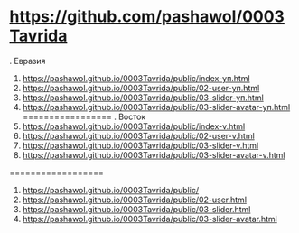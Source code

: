 <https://github.com/pashawol/0003Tavrida>
=================
. Евразия
1. <https://pashawol.github.io/0003Tavrida/public/index-уп.html>
1. <https://pashawol.github.io/0003Tavrida/public/02-user-уп.html>
1. <https://pashawol.github.io/0003Tavrida/public/03-slider-уп.html>
1. <https://pashawol.github.io/0003Tavrida/public/03-slider-avatar-уп.html>
=================
. Восток
1. <https://pashawol.github.io/0003Tavrida/public/index-v.html>
1. <https://pashawol.github.io/0003Tavrida/public/02-user-v.html>
1. <https://pashawol.github.io/0003Tavrida/public/03-slider-v.html>
1. <https://pashawol.github.io/0003Tavrida/public/03-slider-avatar-v.html>

==================
1. <https://pashawol.github.io/0003Tavrida/public/>
1. <https://pashawol.github.io/0003Tavrida/public/02-user.html>
1. <https://pashawol.github.io/0003Tavrida/public/03-slider.html>
1. <https://pashawol.github.io/0003Tavrida/public/03-slider-avatar.html>